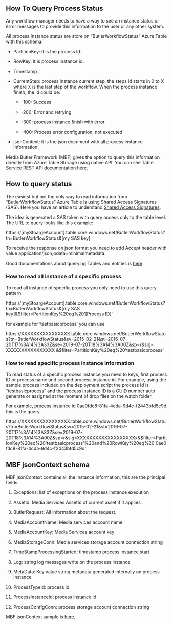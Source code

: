 ﻿
<html xmlns="http://www.w3.org/1999/xhtml">
<head>

</head>
<body>
<h2 id="introduction">How To Query Process Status</h2>
<p>Any workflow manager needs to have a way to see an instance status or error messages to provide this information to the user or any other system.</p>
<p>All process Instance status are store on “ButlerWorkflowStatus” Azure Table with this schema:</p>
<ul>
<li><p>PartitionKey: it is the process Id.</p></li>
<li><p>RowKey: it is process instance id.</p></li>
<li><p>Timestamp</p></li>
<li><p>CurrentStep: process instance current step, the steps id starts in 0 to X where X is the last step of the workflow. When the process instance finish, the id could be:</p>
<ul>
<li><p>-100: Success</p></li>
<li><p>-200: Error and retrying</p></li>
<li><p>-300: process instance finish with error</p></li>
<li><p>-400: Process error configuration, not executed</p></li>
</ul></li>
<li><p>jsonContext: it is the json document with all process instance information.</p></li>
</ul>
<p>Media Butler Framework (MBF) gives the option to query this information directly from Azure Table Storage using native API. You can see Table Service REST API documentation <a href="https://msdn.microsoft.com/en-us/library/azure/dd179423.aspx">here</a>.</p>
<h2 id="how-to-query-status">How to query status </h2>
<p>The easiest but not the only way to read information from “ButlerWorkflowStatus” Azure Table is using Shared Access Signatures (SAS). Here you have an article to understand <a href="https://azure.microsoft.com/en-us/documentation/articles/storage-dotnet-shared-access-signature-part-1/">Shared Access Signatures</a>.</p>
<p>The idea is generated a SAS token with query access only to the table level. The URL to query looks like this example:</p>
<p>https://[myStoargeAccount].table.core.windows.net/ButlerWorkflowStatus?tn=ButlerWorkflowStatus&amp;[my SAS key]</p>
<p>To receive the response on json format you need to add Accept header with value application/json;odata=minimalmetadata.</p>
<p>Good documentations about querying Tables and entities is <a href="https://msdn.microsoft.com/en-us/library/dd894031.aspx">here</a>.</p>
<h3 id="how-to-read-all-instance-of-a-specific-process">How to read all instance of a specific process</h3>
<p>To read all instance of specific process you only need to use this query pattern</p>
<p>https://[myStoargeAccount].table.core.windows.net/ButlerWorkflowStatus?tn=ButlerWorkflowStatus&amp;[my SAS key]&amp;$filter=PartitionKey%20eq%20'[Process ID]'</p>
<p>for example for ‘testbasicprocess’ you can use</p>
<p>https://XXXXXXXXXXXXXXXX.table.core.windows.net/ButlerWorkflowStatus?tn=ButlerWorkflowStatus&amp;sv=2015-02-21&amp;st=2016-07-20T17%3A14%3A33Z&amp;se=2019-07-20T18%3A14%3A00Z&amp;sp=r&amp;sig= XXXXXXXXXXXXXXXX &amp;$filter=PartitionKey%20eq%20'testbasicprocess'</p>
<h3 id="how-to-read-specific-process-instance-information">How to read specific process instance information</h3>
<p>To read status of a specific process instance you need to keys, first process ID or process name and second process instance id. For example, using the sample process included on the deployment script the process Id is “testbasicprocess” and the process instance ID is a GUID number auto generate or assigned at the moment of drop files on the watch folder.</p>
<p>For example, process instance id 0ae0fdc8-81fa-4cda-9d4c-f2443bfd5c9d this is the query</p>
<p>https://XXXXXXXXXXXXXXXX.table.core.windows.net/ButlerWorkflowStatus?tn=ButlerWorkflowStatus&amp;sv=2015-02-21&amp;st=2016-07-20T17%3A14%3A33Z&amp;se=2019-07-20T18%3A14%3A00Z&amp;sp=r&amp;sig=XXXXXXXXXXXXXXXXXXXx&amp;$filter=PartitionKey%20eq%20'testbasicprocess'%20and%20RowKey%20eq%20'0ae0fdc8-81fa-4cda-9d4c-f2443bfd5c9d'</p>
<h2 id="mbf-jsoncontext-schema">MBF jsonContext schema</h2>
<p>MBF jsonContext contains all the instance information, this are the principal fields:</p>
<ol style="list-style-type: decimal">
<li><p>Exceptions: list of exceptions on the process instance execution</p></li>
<li><p>AssetId: Media Services AssetId of current asset if it applies.</p></li>
<li><p>ButlerRequest: All information about the request.</p></li>
<li><p>MediaAccountName: Media services account name</p></li>
<li><p>MediaAccountKey: Media Services account key</p></li>
<li><p>MediaStorageConn: Media services storage account connection string</p></li>
<li><p>TimeStampProcessingStarted: timestamp process instance start</p></li>
<li><p>Log: string log messages write on the process instance</p></li>
<li><p>MetaData: Key value string metadata generated internally on process instance</p></li>
<li><p>ProcessTypeId: process id</p></li>
<li><p>ProcessInstanceId: process instance id</p></li>
<li><p>ProcessConfigConn: process storage account connection string</p></li>
</ol>
<p>MBF jsonContext sample is <a href="jsonContextSample.json">here.</a></p>
</body>
</html>
